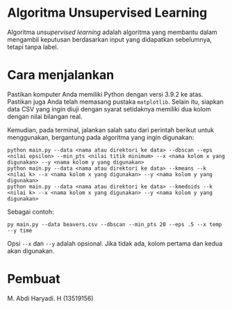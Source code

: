 # Algoritma Unsupervised Learning
Algoritma *unsupervised learning* adalah algoritma yang membantu dalam mengambil keputusan berdasarkan input yang didapatkan sebelumnya, tetapi tanpa label.

# Cara menjalankan
Pastikan komputer Anda memiliki Python dengan versi 3.9.2 ke atas. Pastikan juga Anda telah memasang pustaka `matplotlib`. Selain itu, siapkan data CSV yang ingin diuji dengan syarat setidaknya memiliki dua kolom dengan nilai bilangan real.

Kemudian, pada terminal, jalankan salah satu dari perintah berikut untuk menggunakan, bergantung pada algoritma yang ingin digunakan:
```
python main.py --data <nama atau direktori ke data> --dbscan --eps <nilai epsilon> --min_pts <nilai titik minimum> --x <nama kolom x yang digunakan> --y <nama kolom y yang digunakan>
python main.py --data <nama atau direktori ke data> --kmeans --k <nilai k> --x <nama kolom x yang digunakan> --y <nama kolom y yang digunakan>
python main.py --data <nama atau direktori ke data> --kmedoids --k <nilai k> --x <nama kolom x yang digunakan> --y <nama kolom y yang digunakan>
```
Sebagai contoh:
```
py main.py --data beavers.csv --dbscan --min_pts 20 --eps .5 --x temp --y time
```
Opsi ``--x`` dan ``--y`` adalah opsional. Jika tidak ada, kolom pertama dan kedua akan digunakan.

# Pembuat
M. Abdi Haryadi. H (13519156)